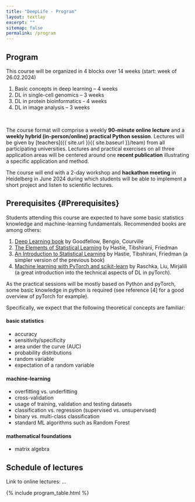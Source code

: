 ```yaml
---
title: "DeepLife - Program"
layout: textlay
excerpt: ""
sitemap: false
permalink: /program
---
```


## Program

This course will be organized in 4 blocks over 14 weeks (start: week of 26.02.2024)

1. Basic concepts in deep learning – 4 weeks
2. DL in single-cell genomics – 3 weeks
3. DL in protein bioinformatics - 4 weeks
4. DL in image analysis – 3 weeks
<br>

The course format will comprise a weekly **90-minute online lecture** and a **weekly hybrid (in-person/online) practical Python session**. Lectures will be given by [teachers]({{ site.url }}{{ site.baseurl }}/team) from all participating universities. Lectures and practical exercises on all three application areas will be centered around one **recent publication** illustrating a specific application and method.
<br>

The course will end with a 2-day workshop and **hackathon meeting** in Heidelberg in June 2024 during which students will be able to implement a short project and listen to scientific lectures.


## Prerequisites {#Prerequisites}

Students attending this course are expected to have some basic statistics knowledge and machine-learning fundamentals. 
Recommended books are among others:

1. [Deep Learning book](https://www.deeplearningbook.org/) by Goodfellow, Bengio, Courville
2. [The Elements of Statistical Learning](https://hastie.su.domains/Papers/ESLII.pdf) by Hastie, Tibshirani, Friedman
3. [An Introduction to Statistical Learning](https://www.statlearning.com/) by Hastie, Tibshirani, Friedman (a simpler version of the previous book)
4. [Machine learning with PyTorch and scikit-learn](https://www.packtpub.com/product/machine-learning-with-pytorch-and-scikit-learn/9781801819312) by Raschka, Liu, Mirjalili (a great introduction into the technical aspects of DL in pyTorch).

As the practical sessions will be mostly based on Python and pyTorch, some basic knowledge in python is required (see reference [4] for a good overview of pyTorch for example).

Specifically, we expect that the following theoretical concepts are familiar:

#### basic statistics 

* accuracy
* sensitivity/specificity
* area under the curve (AUC)
* probability distributions
* random variable
* expectation of a random variable

#### machine-learning

* overfitting vs. underfitting
* cross-validation
* usage of training, validation and testing datasets
* classification vs. regression (supervised vs. unsupervised)
* binary vs. multi-class classification
* standard ML algorithms such as Random Forest

#### mathematical foundations

* matrix algebra


## Schedule of lectures

Link to online lectures: ...

{% include program_table.html %}

<br>
<br>

